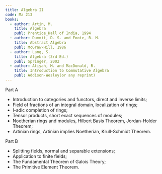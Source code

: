 ```yaml
---
title: Algebra II
code: Ma 213
books:
  - author: Artin, M.  
    title: Algebra
    publ: Prentice_Hall of India, 1994 
  - author: Dummit, D. S. and Foote, R. M.
    title: Abstract Algebra
    publ: McGraw-Hill, 1986 
  - author: Lang, S.
    title: Algebra (3rd Ed.)
    publ: Springer, 2002
  - author: Atiyah, M. and MacDonald, R.
    title: Introduction to Commutative Algebra
    publ: Addison-Wesley(or any reprint)
---
```

Part A

* Introduction to categories and functors, direct and inverse limits;
* Field of fractions of an integral domain, localization of rings;
* I-adic completion of rings;
* Tensor products, short exact sequences of modules;
* Noetherian rings and modules, Hilbert Basis Theorem, Jordan-Holder Theorem;
* Artinian rings, Artinian implies Noetherian, Krull-Schmidt Theorem.

Part B

* Splitting fields, normal and separable extensions;
* Application to finite fields;
* The Fundamental Theorem of Galois Theory;
* The Primitive Element Theorem.

 

   

